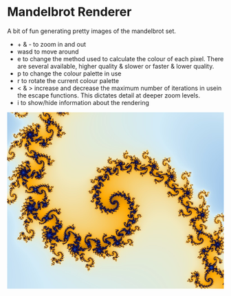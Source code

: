 # Mandelbrot Renderer

A bit of fun generating pretty images of the mandelbrot set.

* \+ & - to zoom in and out
* wasd to move around
* e to change the method used to calculate the colour of each pixel. There are several available, higher quality & slower or faster & lower quality.
* p to change the colour palette in use
* r to rotate the current colour palette
* < & > increase and decrease the maximum number of iterations in usein the escape functions. 
This dictates detail at deeper zoom levels.
* i to show/hide information about the rendering

![Pretty swirl](/MandelbrotWin/FractalRendering.jpg?raw=true)
